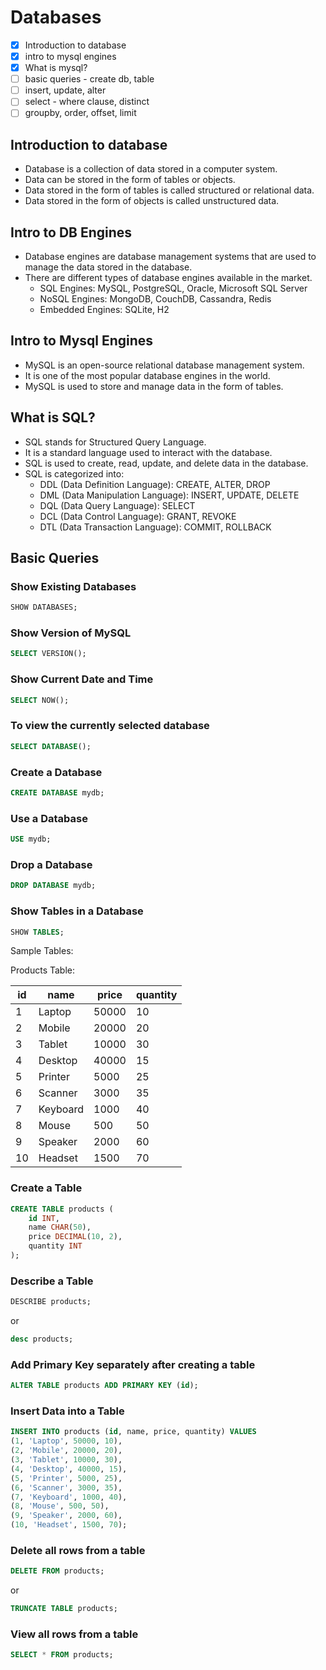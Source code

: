 # Databases

- [x] Introduction to database
- [x] intro to mysql engines
- [x] What is mysql?
- [ ] basic queries - create db, table
- [ ] insert, update, alter
- [ ] select - where clause, distinct
- [ ] groupby, order, offset, limit

## Introduction to database

- Database is a collection of data stored in a computer system.
- Data can be stored in the form of tables or objects.
- Data stored in the form of tables is called structured or relational data.
- Data stored in the form of objects is called unstructured data.

## Intro to DB Engines

- Database engines are database management systems that are used to manage the data stored in the database.
- There are different types of database engines available in the market.
  - SQL Engines: MySQL, PostgreSQL, Oracle, Microsoft SQL Server
  - NoSQL Engines: MongoDB, CouchDB, Cassandra, Redis
  - Embedded Engines: SQLite, H2

## Intro to Mysql Engines

- MySQL is an open-source relational database management system.
- It is one of the most popular database engines in the world.
- MySQL is used to store and manage data in the form of tables.

## What is SQL?

- SQL stands for Structured Query Language.
- It is a standard language used to interact with the database.
- SQL is used to create, read, update, and delete data in the database.
- SQL is categorized into:
  - DDL (Data Definition Language): CREATE, ALTER, DROP
  - DML (Data Manipulation Language): INSERT, UPDATE, DELETE
  - DQL (Data Query Language): SELECT
  - DCL (Data Control Language): GRANT, REVOKE
  - DTL (Data Transaction Language): COMMIT, ROLLBACK

## Basic Queries

### Show Existing Databases

```sql
SHOW DATABASES;
```

### Show Version of MySQL

```sql
SELECT VERSION();
```

### Show Current Date and Time

```sql
SELECT NOW();
```

### To view the currently selected database

```sql
SELECT DATABASE();
```

### Create a Database

```sql
CREATE DATABASE mydb;
```

### Use a Database

```sql
USE mydb;
```

### Drop a Database

```sql
DROP DATABASE mydb;
```

### Show Tables in a Database

```sql
SHOW TABLES;
```

Sample Tables:

Products Table:

| id  | name     | price | quantity |
| --- | -------- | ----- | -------- |
| 1   | Laptop   | 50000 | 10       |
| 2   | Mobile   | 20000 | 20       |
| 3   | Tablet   | 10000 | 30       |
| 4   | Desktop  | 40000 | 15       |
| 5   | Printer  | 5000  | 25       |
| 6   | Scanner  | 3000  | 35       |
| 7   | Keyboard | 1000  | 40       |
| 8   | Mouse    | 500   | 50       |
| 9   | Speaker  | 2000  | 60       |
| 10  | Headset  | 1500  | 70       |

### Create a Table

```sql
CREATE TABLE products (
    id INT,
    name CHAR(50),
    price DECIMAL(10, 2),
    quantity INT
);
```

### Describe a Table

```sql
DESCRIBE products;
```

or

```sql
desc products;
```

### Add Primary Key separately after creating a table

```sql
ALTER TABLE products ADD PRIMARY KEY (id);
```

### Insert Data into a Table

```sql
INSERT INTO products (id, name, price, quantity) VALUES
(1, 'Laptop', 50000, 10),
(2, 'Mobile', 20000, 20),
(3, 'Tablet', 10000, 30),
(4, 'Desktop', 40000, 15),
(5, 'Printer', 5000, 25),
(6, 'Scanner', 3000, 35),
(7, 'Keyboard', 1000, 40),
(8, 'Mouse', 500, 50),
(9, 'Speaker', 2000, 60),
(10, 'Headset', 1500, 70);
```

### Delete all rows from a table

```sql
DELETE FROM products;
```

or

```sql
TRUNCATE TABLE products;
```

### View all rows from a table

```sql
SELECT * FROM products;
```
